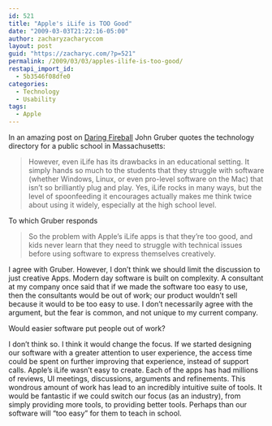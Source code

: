 ```yaml
---
id: 521
title: "Apple's iLife is TOO Good"
date: "2009-03-03T21:22:16-05:00"
author: zacharyzacharyccom
layout: post
guid: "https://zacharyc.com/?p=521"
permalink: /2009/03/03/apples-ilife-is-too-good/
restapi_import_id:
  - 5b3546f08dfe0
categories:
  - Technology
  - Usability
tags:
  - Apple
---
```


In an amazing post on [Daring Fireball](http://daringfireball.net/linked/2009/03/03/ilife-education) John Gruber quotes the technology directory for a public school in Massachusetts:

> However, even iLife has its drawbacks in an educational setting. It simply hands so much to the students that they struggle with software (whether Windows, Linux, or even pro-level software on the Mac) that isn’t so brilliantly plug and play. Yes, iLife rocks in many ways, but the level of spoonfeeding it encourages actually makes me think twice about using it widely, especially at the high school level.

To which Gruber responds

> So the problem with Apple’s iLife apps is that they’re too good, and kids never learn that they need to struggle with technical issues before using software to express themselves creatively.

I agree with Gruber. However, I don’t think we should limit the discussion to just creative Apps. Modern day software is built on complexity. A consultant at my company once said that if we made the software too easy to use, then the consultants would be out of work; our product wouldn’t sell because it would to be too easy to use. I don’t necessarily agree with the argument, but the fear is common, and not unique to my current company.

Would easier software put people out of work?

I don’t think so. I think it would change the focus. If we started designing our software with a greater attention to user experience, the access time could be spent on further improving that experience, instead of support calls. Apple’s iLife wasn’t easy to create. Each of the apps has had millions of reviews, UI meetings, discussions, arguments and refinements. This wondrous amount of work has lead to an incredibly intuitive suite of tools. It would be fantastic if we could switch our focus (as an industry), from simply providing more tools, to providing better tools. Perhaps than our software will “too easy” for them to teach in school.
